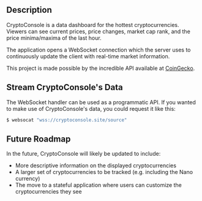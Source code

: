 ## Description

CryptoConsole is a data dashboard for the hottest cryptocurrencies.
Viewers can see current prices, price changes, market cap rank, and the price minima/maxima of the last hour.

The application opens a WebSocket connection which the server uses to continuously update the client with real-time market information.

This project is made possible by the incredible API available at [CoinGecko](https://www.coingecko.com/en).

## Stream CryptoConsole's Data

The WebSocket handler can be used as a programmatic API. If you wanted to make use of CryptoConsole's data, you could request it like this:
```bash
$ websocat "wss://cryptoconsole.site/source"
```

## Future Roadmap

In the future, CryptoConsole will likely be updated to include:
- More descriptive information on the displayed cryptocurrencies
- A larger set of cryptocurrencies to be tracked (e.g. including the Nano currency)
- The move to a stateful application where users can customize the cryptocurrencies they see
